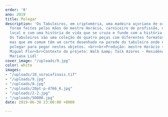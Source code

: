 ```yaml
---
order: '0'
ano: 2019
title: Polegar
description: 'Os Tabuleiros, em criptoméria, uma madeira açoriana de origem nipónica,
  foram feitos pelas mãos do mestre Horácio, carniceiro de profissão, mestre no artesanato
  local e com uma história de vida que se cruza e funde com a história dos Açores.
  Os Tabuleiros são uma coleção de quatro peças com diferentes formatos e dimensões,
  mas que em comum têm um corte desenhado na parede do tabuleiro onde encaixa o dedo
  polegar para pegar nestes objetos. <br><br>Produção: mestre Horácio <br>Curadoria:
  Miguel Flor<br>Contexto do projeto: Walk &amp; Talk Azores - Residências RARA<br>Fotografias:
  Mariana Lidl'
cover_image: "/uploads/9.jpg"
color: white
images:
- "/uploads/18_soraiafinais.tif"
- "/uploads/9.jpg"
- "/uploads/8.jpg"
- "/uploads/20pt-p-4766_6.jpg"
- "/uploads/2-2.jpg"
- "/uploads/50000.jpg"
date: 2019-06-30 23:00:00 +0000

---
```

